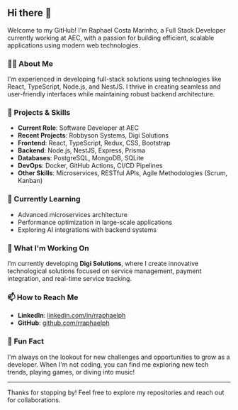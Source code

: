## Hi there 👋

Welcome to my GitHub! I'm Raphael Costa Marinho, a Full Stack Developer currently working at AEC, with a passion for building efficient, scalable applications using modern web technologies.

### 👨‍💻 About Me
I'm experienced in developing full-stack solutions using technologies like React, TypeScript, Node.js, and NestJS. I thrive in creating seamless and user-friendly interfaces while maintaining robust backend architecture.

### 💼 Projects & Skills
- **Current Role**: Software Developer at AEC
- **Recent Projects**: Robbyson Systems, Digi Solutions
- **Frontend**: React, TypeScript, Redux, CSS, Bootstrap
- **Backend**: Node.js, NestJS, Express, Prisma
- **Databases**: PostgreSQL, MongoDB, SQLite
- **DevOps**: Docker, GitHub Actions, CI/CD Pipelines
- **Other Skills**: Microservices, RESTful APIs, Agile Methodologies (Scrum, Kanban)

### 🌱 Currently Learning
- Advanced microservices architecture
- Performance optimization in large-scale applications
- Exploring AI integrations with backend systems

### 🔭 What I'm Working On
I’m currently developing **Digi Solutions**, where I create innovative technological solutions focused on service management, payment integration, and real-time service tracking.

### 📫 How to Reach Me
- **LinkedIn**: [linkedin.com/in/rraphaelph](https://linkedin.com/in/rraphaelph)
- **GitHub**: [github.com/rraphaelph](https://github.com/rraphaelph)

### 🚀 Fun Fact
I'm always on the lookout for new challenges and opportunities to grow as a developer. When I'm not coding, you can find me exploring new tech trends, playing games, or diving into music!

---

Thanks for stopping by! Feel free to explore my repositories and reach out for collaborations.
